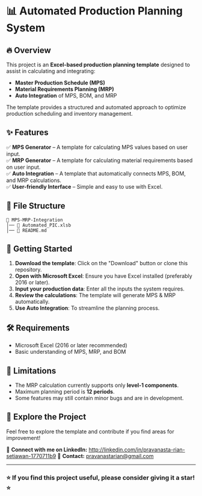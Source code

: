 # 📊 Automated Production Planning System

## 🔥 Overview
This project is an **Excel-based production planning template** designed to assist in calculating and integrating:
- **Master Production Schedule (MPS)**
- **Material Requirements Planning (MRP)**
- **Auto Integration** of MPS, BOM, and MRP

The template provides a structured and automated approach to optimize production scheduling and inventory management.

## ✨ Features
✅ **MPS Generator** – A template for calculating MPS values based on user input.  
✅ **MRP Generator** – A template for calculating material requirements based on user input.  
✅ **Auto Integration** – A template that automatically connects MPS, BOM, and MRP calculations.  
✅ **User-friendly Interface** – Simple and easy to use with Excel.  

## 📂 File Structure
```
📁 MPS-MRP-Integration
│── 📄 Automated_PIC.xlsb
│── 📄 README.md
```

## 🚀 Getting Started
1. **Download the template**: Click on the "Download" button or clone this repository.
2. **Open with Microsoft Excel**: Ensure you have Excel installed (preferably 2016 or later).
3. **Input your production data**: Enter all the inputs the system requires.
4. **Review the calculations**: The template will generate MPS & MRP automatically.
5. **Use Auto Integration**: To streamline the planning process.

## 🛠️ Requirements
- Microsoft Excel (2016 or later recommended)
- Basic understanding of MPS, MRP, and BOM

## 📌 Limitations
- The MRP calculation currently supports only **level-1 components**.
- Maximum planning period is **12 periods**.
- Some features may still contain minor bugs and are in development.

## 🔗 Explore the Project
Feel free to explore the template and contribute if you find areas for improvement!

📢 **Connect with me on LinkedIn:** http://linkedin.com/in/pravanasta-rian-setiawan-1770711b9 
📩 **Contact:** pravanastarian@gmail.com

---

### ⭐ If you find this project useful, please consider giving it a star! ⭐
